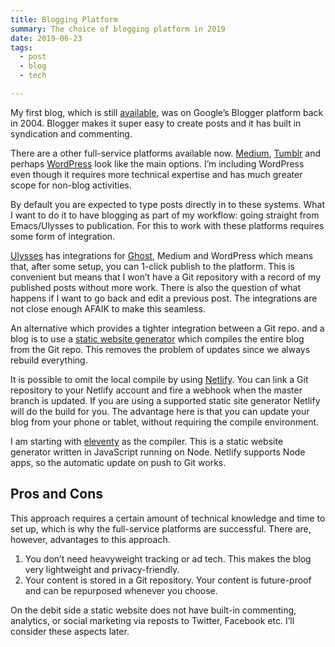 ```yaml
---
title: Blogging Platform
summary: The choice of blogging platform in 2019
date: 2019-06-23
tags:
  - post
  - blog
  - tech

---
```


My first blog, which is still [available][1], was on Google’s Blogger platform back in 2004. Blogger makes it super easy to create posts and it has built in syndication and commenting.

There are a other full-service platforms available now.  [Medium][2], [Tumblr][3] and perhaps [WordPress][4] look like the main options. I’m including WordPress even though it requires more technical expertise and has much greater scope for non-blog activities. 

By default you are expected to type posts directly in to these systems.  What I want to do it to have blogging as part of my workflow: going straight from Emacs/Ulysses to publication. For this to work with these platforms requires some form of integration.

[Ulysses][5] has integrations for [Ghost][6], Medium and WordPress which means that, after some setup, you can 1-click publish to the platform.  This is convenient but means that I won’t have a Git repository with a record of my published posts without more work. There is also the question of what happens if I want to go back and edit a previous post. The integrations are not close enough AFAIK to make this seamless.

An alternative which provides a tighter integration between a Git repo. and a blog is to use a [static website generator][7] which compiles the entire blog from the Git repo. This removes the problem of updates since we always rebuild everything.

It is possible to omit the local compile by using [Netlify][8]. You can link a Git repository to your Netlify account and fire a webhook when the master branch is updated. If you are using a supported static site generator Netlify will do the build for you.  The advantage here is that you can update your blog from your phone or tablet, without requiring the compile environment.

I am starting with [eleventy][9] as the compiler. This is a static website generator written in JavaScript running on Node. Netlify supports Node apps, so the automatic update on push to Git works.

## Pros and Cons

This approach requires a certain amount of technical knowledge and time to set up, which is why the full-service platforms are successful. There are, however, advantages to this approach.
1. You don’t need heavyweight tracking or ad tech. This makes the blog very lightweight and privacy-friendly.
2. Your content is stored in a Git repository.  Your content is future-proof and can be repurposed whenever you choose.

On the debit side a static website does not have built-in commenting, analytics, or social marketing via reposts to Twitter, Facebook etc.  I’ll consider these aspects later.





[1]:	https://timniblett.blogspot.com/
[2]:	https://medium.com/
[3]:	https://www.tumblr.com/
[4]:	https://wordpress.com/
[5]:	https://ulysses.app/
[6]:	https://ghost.org/
[7]:	https://github.com/myles/awesome-static-generators
[8]:	https://www.netlify.com/
[9]:	11ty.io